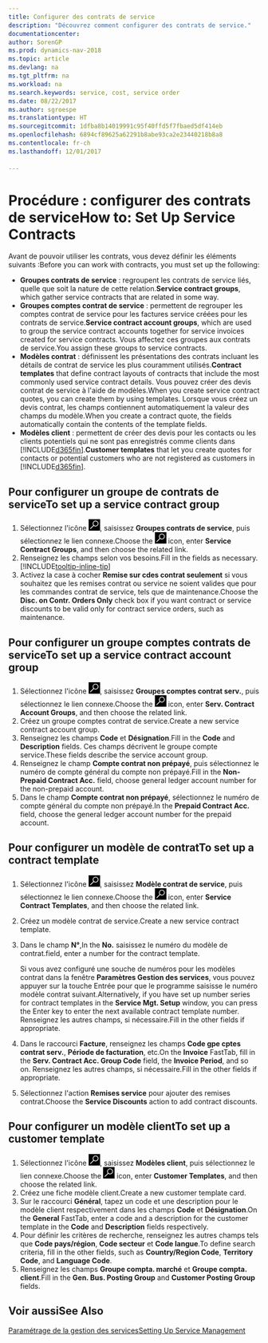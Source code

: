 ```yaml
---
title: Configurer des contrats de service
description: "Découvrez comment configurer des contrats de service."
documentationcenter: 
author: SorenGP
ms.prod: dynamics-nav-2018
ms.topic: article
ms.devlang: na
ms.tgt_pltfrm: na
ms.workload: na
ms.search.keywords: service, cost, service order
ms.date: 08/22/2017
ms.author: sgroespe
ms.translationtype: HT
ms.sourcegitcommit: 1dfba8b14019991c95f40ffd5f7fbaed5df414eb
ms.openlocfilehash: 6894cf89625a62291b8abe93ca2e23440218b8a8
ms.contentlocale: fr-ch
ms.lasthandoff: 12/01/2017

---
```


# <a name="how-to-set-up-service-contracts"></a><span data-ttu-id="20856-103">Procédure : configurer des contrats de service</span><span class="sxs-lookup"><span data-stu-id="20856-103">How to: Set Up Service Contracts</span></span>
<span data-ttu-id="20856-104">Avant de pouvoir utiliser les contrats, vous devez définir les éléments suivants :</span><span class="sxs-lookup"><span data-stu-id="20856-104">Before you can work with contracts, you must set up the following:</span></span> 

* <span data-ttu-id="20856-105">**Groupes contrats de service** : regroupent les contrats de service liés, quelle que soit la nature de cette relation.</span><span class="sxs-lookup"><span data-stu-id="20856-105">**Service contract groups**, which gather service contracts that are related in some way.</span></span>
* <span data-ttu-id="20856-106">**Groupes comptes contrat de service** : permettent de regrouper les comptes contrat de service pour les factures service créées pour les contrats de service.</span><span class="sxs-lookup"><span data-stu-id="20856-106">**Service contract account groups**, which are used to group the service contract accounts together for service invoices created for service contracts.</span></span> <span data-ttu-id="20856-107">Vous affectez ces groupes aux contrats de service.</span><span class="sxs-lookup"><span data-stu-id="20856-107">You assign these groups to service contracts.</span></span>  
* <span data-ttu-id="20856-108">**Modèles contrat** : définissent les présentations des contrats incluant les détails de contrat de service les plus couramment utilisés.</span><span class="sxs-lookup"><span data-stu-id="20856-108">**Contract templates** that define contract layouts of contracts that include the most commonly used service contract details.</span></span> <span data-ttu-id="20856-109">Vous pouvez créer des devis contrat de service à l'aide de modèles.</span><span class="sxs-lookup"><span data-stu-id="20856-109">When you create service contract quotes, you can create them by using templates.</span></span> <span data-ttu-id="20856-110">Lorsque vous créez un devis contrat, les champs contiennent automatiquement la valeur des champs du modèle.</span><span class="sxs-lookup"><span data-stu-id="20856-110">When you create a contract quote, the fields automatically contain the contents of the template fields.</span></span>
* <span data-ttu-id="20856-111">**Modèles client** : permettent de créer des devis pour les contacts ou les clients potentiels qui ne sont pas enregistrés comme clients dans [!INCLUDE[d365fin](includes/d365fin_md.md)].</span><span class="sxs-lookup"><span data-stu-id="20856-111">**Customer templates** that let you create quotes for contacts or potential customers who are not registered as customers in [!INCLUDE[d365fin](includes/d365fin_md.md)].</span></span>  

## <a name="to-set-up-a-service-contract-group"></a><span data-ttu-id="20856-112">Pour configurer un groupe de contrats de service</span><span class="sxs-lookup"><span data-stu-id="20856-112">To set up a service contract group</span></span>  
1. <span data-ttu-id="20856-113">Sélectionnez l'icône ![Page ou état pour la recherche](media/ui-search/search_small.png "Page ou état pour la recherche"), saisissez **Groupes contrats de service**, puis sélectionnez le lien connexe.</span><span class="sxs-lookup"><span data-stu-id="20856-113">Choose the ![Search for Page or Report](media/ui-search/search_small.png "Search for Page or Report icon") icon, enter **Service Contract Groups**, and then choose the related link.</span></span>  
2. <span data-ttu-id="20856-114">Renseignez les champs selon vos besoins.</span><span class="sxs-lookup"><span data-stu-id="20856-114">Fill in the fields as necessary.</span></span> [!INCLUDE[tooltip-inline-tip](includes/tooltip-inline-tip_md.md)]
3. <span data-ttu-id="20856-115">Activez la case à cocher **Remise sur cdes contrat seulement** si vous souhaitez que les remises contrat ou service ne soient valides que pour les commandes contrat de service, tels que de maintenance.</span><span class="sxs-lookup"><span data-stu-id="20856-115">Choose the **Disc. on Contr. Orders Only** check box if you want contract or service discounts to be valid only for contract service orders, such as maintenance.</span></span>  

## <a name="to-set-up-a-service-contract-account-group"></a><span data-ttu-id="20856-116">Pour configurer un groupe comptes contrats de service</span><span class="sxs-lookup"><span data-stu-id="20856-116">To set up a service contract account group</span></span>  
1. <span data-ttu-id="20856-117">Sélectionnez l'icône ![Page ou état pour la recherche](media/ui-search/search_small.png "Page ou état pour la recherche"), saisissez **Groupes comptes contrat serv.**, puis sélectionnez le lien connexe.</span><span class="sxs-lookup"><span data-stu-id="20856-117">Choose the ![Search for Page or Report](media/ui-search/search_small.png "Search for Page or Report icon") icon, enter **Serv. Contract Account Groups**, and then choose the related link.</span></span>  
2. <span data-ttu-id="20856-118">Créez un groupe comptes contrat de service.</span><span class="sxs-lookup"><span data-stu-id="20856-118">Create a new service contract account group.</span></span>   
3. <span data-ttu-id="20856-119">Renseignez les champs **Code** et **Désignation**.</span><span class="sxs-lookup"><span data-stu-id="20856-119">Fill in the **Code** and **Description** fields.</span></span> <span data-ttu-id="20856-120">Ces champs décrivent le groupe compte service.</span><span class="sxs-lookup"><span data-stu-id="20856-120">These fields describe the service account group.</span></span>  
4. <span data-ttu-id="20856-121">Renseignez le champ **Compte contrat non prépayé**, puis sélectionnez le numéro de compte général du compte non prépayé.</span><span class="sxs-lookup"><span data-stu-id="20856-121">Fill in the **Non-Prepaid Contract Acc.** field, choose general ledger account number for the non-prepaid account.</span></span>  
5. <span data-ttu-id="20856-122">Dans le champ **Compte contrat non prépayé**, sélectionnez le numéro de compte général du compte non prépayé.</span><span class="sxs-lookup"><span data-stu-id="20856-122">In the **Prepaid Contract Acc.** field, choose the general ledger account number for the prepaid account.</span></span>  

## <a name="to-set-up-a-contract-template"></a><span data-ttu-id="20856-123">Pour configurer un modèle de contrat</span><span class="sxs-lookup"><span data-stu-id="20856-123">To set up a contract template</span></span>  
1. <span data-ttu-id="20856-124">Sélectionnez l'icône ![Page ou état pour la recherche](media/ui-search/search_small.png "Page ou état pour la recherche"), saisissez **Modèle contrat de service**, puis sélectionnez le lien connexe.</span><span class="sxs-lookup"><span data-stu-id="20856-124">Choose the ![Search for Page or Report](media/ui-search/search_small.png "Search for Page or Report icon") icon, enter **Service Contract Templates**, and then choose the related link.</span></span>  
2. <span data-ttu-id="20856-125">Créez un modèle contrat de service.</span><span class="sxs-lookup"><span data-stu-id="20856-125">Create a new service contract template.</span></span>  
3. <span data-ttu-id="20856-126">Dans le champ **N°**,</span><span class="sxs-lookup"><span data-stu-id="20856-126">In the **No.**</span></span> <span data-ttu-id="20856-127">saisissez le numéro du modèle de contrat.</span><span class="sxs-lookup"><span data-stu-id="20856-127">field, enter a number for the contract template.</span></span>  
  
     <span data-ttu-id="20856-128">Si vous avez configuré une souche de numéros pour les modèles contrat dans la fenêtre **Paramètres Gestion des services**, vous pouvez appuyer sur la touche Entrée pour que le programme saisisse le numéro modèle contrat suivant.</span><span class="sxs-lookup"><span data-stu-id="20856-128">Alternatively, if you have set up number series for contract templates in the **Service Mgt. Setup** window, you can press the Enter key to enter the next available contract template number.</span></span> <span data-ttu-id="20856-129">Renseignez les autres champs, si nécessaire.</span><span class="sxs-lookup"><span data-stu-id="20856-129">Fill in the other fields if appropriate.</span></span>  
  
4. <span data-ttu-id="20856-130">Dans le raccourci **Facture**, renseignez les champs **Code gpe cptes contrat serv.**, **Période de facturation**, etc.</span><span class="sxs-lookup"><span data-stu-id="20856-130">On the **Invoice** FastTab, fill in the **Serv. Contract Acc. Group Code** field, the **Invoice Period**, and so on.</span></span> <span data-ttu-id="20856-131">Renseignez les autres champs, si nécessaire.</span><span class="sxs-lookup"><span data-stu-id="20856-131">Fill in the other fields if appropriate.</span></span>  
5. <span data-ttu-id="20856-132">Sélectionnez l'action **Remises service** pour ajouter des remises contrat.</span><span class="sxs-lookup"><span data-stu-id="20856-132">Choose the **Service Discounts** action to add contract discounts.</span></span>  

## <a name="to-set-up-a-customer-template"></a><span data-ttu-id="20856-133">Pour configurer un modèle client</span><span class="sxs-lookup"><span data-stu-id="20856-133">To set up a customer template</span></span>  
1. <span data-ttu-id="20856-134">Sélectionnez l'icône ![Page ou état pour la recherche](media/ui-search/search_small.png "Page ou état pour la recherche"), saisissez **Modèles client**, puis sélectionnez le lien connexe.</span><span class="sxs-lookup"><span data-stu-id="20856-134">Choose the ![Search for Page or Report](media/ui-search/search_small.png "Search for Page or Report icon") icon, enter **Customer Templates**, and then choose the related link.</span></span>  
2. <span data-ttu-id="20856-135">Créez une fiche modèle client.</span><span class="sxs-lookup"><span data-stu-id="20856-135">Create a new customer template card.</span></span>  
3. <span data-ttu-id="20856-136">Sur le raccourci **Général**, tapez un code et une description pour le modèle client respectivement dans les champs **Code** et **Désignation**.</span><span class="sxs-lookup"><span data-stu-id="20856-136">On the **General** FastTab, enter a code and a description for the customer template in the **Code** and **Description** fields respectively.</span></span> 
4. <span data-ttu-id="20856-137">Pour définir les critères de recherche, renseignez les autres champs tels que **Code pays/région**, **Code secteur** et **Code langue**.</span><span class="sxs-lookup"><span data-stu-id="20856-137">To define search criteria, fill in the other fields, such as **Country/Region Code**, **Territory Code**, and **Language Code**.</span></span>  
5. <span data-ttu-id="20856-138">Renseignez les champs **Groupe compta. marché** et **Groupe compta. client**.</span><span class="sxs-lookup"><span data-stu-id="20856-138">Fill in the **Gen. Bus. Posting Group** and **Customer Posting Group** fields.</span></span>  

## <a name="see-also"></a><span data-ttu-id="20856-139">Voir aussi</span><span class="sxs-lookup"><span data-stu-id="20856-139">See Also</span></span>
[<span data-ttu-id="20856-140">Paramétrage de la gestion des services</span><span class="sxs-lookup"><span data-stu-id="20856-140">Setting Up Service Management</span></span>](service-setup-service.md)
